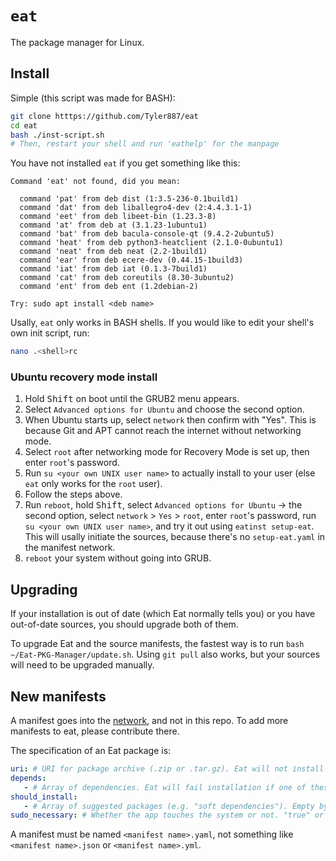 # `eat`
The package manager for Linux.
## Install
Simple (this script was made for BASH):
```bash
git clone htttps://github.com/Tyler887/eat
cd eat
bash ./inst-script.sh
# Then, restart your shell and run 'eathelp' for the manpage
```
You have not installed `eat` if you get something like this:
```
Command 'eat' not found, did you mean:

  command 'pat' from deb dist (1:3.5-236-0.1build1)
  command 'dat' from deb liballegro4-dev (2:4.4.3.1-1)
  command 'eet' from deb libeet-bin (1.23.3-8)
  command 'at' from deb at (3.1.23-1ubuntu1)
  command 'bat' from deb bacula-console-qt (9.4.2-2ubuntu5)
  command 'heat' from deb python3-heatclient (2.1.0-0ubuntu1)
  command 'neat' from deb neat (2.2-1build1)
  command 'ear' from deb ecere-dev (0.44.15-1build3)
  command 'iat' from deb iat (0.1.3-7build1)
  command 'cat' from deb coreutils (8.30-3ubuntu2)
  command 'ent' from deb ent (1.2debian-2)

Try: sudo apt install <deb name>
```
Usally, `eat` only works in BASH shells. If you would like to edit your shell's own init script, run:
```bash
nano .<shell>rc
```
### Ubuntu recovery mode install
1. Hold <kbd>Shift</kbd> on boot until the GRUB2 menu appears.
2. Select `Advanced options for Ubuntu` and choose the second option.
3. When Ubuntu starts up, select `network` then confirm with "Yes".
   This is because Git and APT cannot reach the internet without networking mode.
5. Select `root` after networking mode for Recovery Mode is set up, then enter `root`'s password.
6. Run `su <your own UNIX user name>` to actually install to your user (else `eat` only works for the `root` user).
7. Follow the steps above.
8. Run `reboot`, hold <kbd>Shift</kbd>, select `Advanced options for Ubuntu` -> the second option, select `network` > `Yes` > `root`, enter `root`'s password, run `su <your own UNIX user name>`, and try it out using `eatinst setup-eat`. This will usally initiate the sources, because there's no `setup-eat.yaml` in the manifest network.
9. `reboot` your system without going into GRUB.
## Upgrading
If your installation is out of date (which Eat normally tells you) or you have out-of-date sources,
you should upgrade both of them.

To upgrade Eat and the source manifests, the fastest way is to run `bash ~/Eat-PKG-Manager/update.sh`.
Using `git pull` also works, but your sources will need to be upgraded manually.
## New manifests
A manifest goes into the [network](https://github.com/Tyler887/eat-network), and not in this repo.
To add more manifests to eat, please contribute there.

The specification of an Eat package is:
```yaml
uri: # URI for package archive (.zip or .tar.gz). Eat will not install packages without this.
depends:
   - # Array of dependencies. Eat will fail installation if one of these are not installed. Empty by default
should_install:
   - # Array of suggested packages (e.g. "soft dependencies"). Empty by default
sudo_necessary: # Whether the app touches the system or not. "true" or "false" accepted only. Default is "false"
```

A manifest must be named `<manifest name>.yaml`, not something like `<manifest name>.json` or `<manifest name>.yml`.

